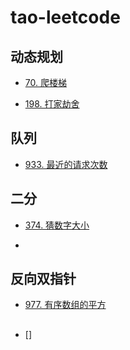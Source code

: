 # tao-leetcode

## 动态规划
- [70. 爬楼梯](https://github.com/taowuu/tao-leetcode/blob/main/%E5%8A%A8%E6%80%81%E8%A7%84%E5%88%92/70.%20%E7%88%AC%E6%A5%BC%E6%A2%AF.js)

- [198. 打家劫舍](https://github.com/taowuu/tao-leetcode/blob/main/%E5%8A%A8%E6%80%81%E8%A7%84%E5%88%92/198.%20%E6%89%93%E5%AE%B6%E5%8A%AB%E8%88%8D.js)

## 队列
- [933. 最近的请求次数](https://github.com/taowuu/tao-leetcode/blob/main/%E9%98%9F%E5%88%97/933.%20%E6%9C%80%E8%BF%91%E7%9A%84%E8%AF%B7%E6%B1%82%E6%AC%A1%E6%95%B0.js)

## 二分
- [374. 猜数字大小](https://github.com/taowuu/tao-leetcode/blob/main/%E4%BA%8C%E5%88%86/374.%20%E7%8C%9C%E6%95%B0%E5%AD%97%E5%A4%A7%E5%B0%8F.js)

- []()

## 反向双指针
- [977. 有序数组的平方](https://github.com/taowuu/tao-leetcode/blob/main/%E5%8F%8D%E5%90%91%E5%8F%8C%E6%8C%87%E9%92%88/977.%20%E6%9C%89%E5%BA%8F%E6%95%B0%E7%BB%84%E7%9A%84%E5%B9%B3%E6%96%B9.js)

## 
- []